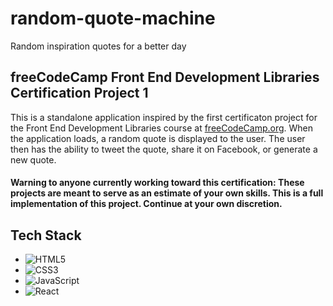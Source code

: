 # random-quote-machine
Random inspiration quotes for a better day

## freeCodeCamp Front End Development Libraries Certification Project 1

This is a standalone application inspired by the first certificaton project for the Front End Development Libraries course at [freeCodeCamp.org](https://www.freecodecamp.org/learn). When the application loads, a random quote is displayed to the user. The user then has the ability to tweet the quote, share it on Facebook, or generate a new quote.

#### Warning to anyone currently working toward this certification: These projects are meant to serve as an estimate of your own skills. This is a full implementation of this project. Continue at your own discretion.

## Tech Stack

  - ![HTML5](https://img.shields.io/badge/html5-%23E34F26.svg?style=for-the-badge&logo=html5&logoColor=white)
  - ![CSS3](https://img.shields.io/badge/css3-%231572B6.svg?style=for-the-badge&logo=css3&logoColor=white)
  - ![JavaScript](https://img.shields.io/badge/javascript-%23323330.svg?style=for-the-badge&logo=javascript&logoColor=%23F7DF1E)
  - ![React](https://img.shields.io/badge/react-%2361DAFB.svg?style=for-the-badge&logo=react&logoColor=white)